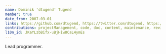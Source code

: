 ```yaml
---
name: Dominik 'dtugend' Tugend
member: true
date_from: 2007-03-01
links: https://github.com/dtugend, https://twitter.com/dtugend, https://youtube.com/advancedfx/
contributions: projectManagement, code, doc, content, maintenance, review, question, bug, translation
l10n_id: JKaYLzbBifx-uBjHiw8CaL4ymEs
---
```

Lead programmer.
